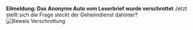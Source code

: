 **Eilmeldung:  Das Anonyme Auto vom Leserbrief wurde verschrottet**
Jetzt stellt sich die Frage steckt der Geheimdienst dahinter?
![Beweis Verschrottung](https://media.discordapp.net/attachments/803235003257192478/874673298636681226/image0.png)
